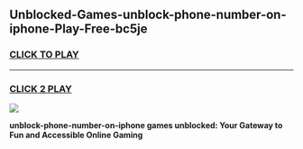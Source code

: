 
## Unblocked-Games-unblock-phone-number-on-iphone-Play-Free-bc5je
<h3>
<a href="https://premium76.site?title=unblock-phone-number-on-iphone&ref=21A">CLICK TO PLAY</a></h3>
<hr>

<h3>
<a href="https://premium76.site?title=unblock-phone-number-on-iphone&ref=21A">CLICK 2 PLAY</a>
  
</h3>

<a href="https://premium76.site?title=unblock-phone-number-on-iphone&ref=21A"><img src="https://clearcache.store/games.png"></a>


**unblock-phone-number-on-iphone games unblocked: Your Gateway to Fun and Accessible Online Gaming**
